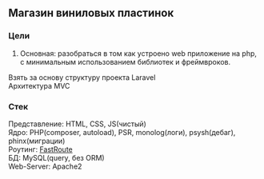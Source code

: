 ## Магазин виниловых пластинок

### Цели
1) Основная: разобраться в том как устроено web приложение на php, с минимальным использованием библиотек и фреймвроков.

Взять за основу структуру проекта Laravel<br/>
Архитектура MVC<br/>

### Стек 
Представление: HTML, CSS, JS(чистый)<br/>
Ядро: PHP(composer, autoload), PSR, monolog(логи), psysh(дебаг), phinx(миграции)<br/>
Роутинг: [FastRoute](https://github.com/nikic/FastRoute)<br/>
БД: MySQL(query, без ORM)<br/>
Web-Server: Apache2<br/>
